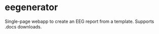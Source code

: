 # eegenerator
Single-page webapp to create an EEG report from a template. Supports .docs downloads.
